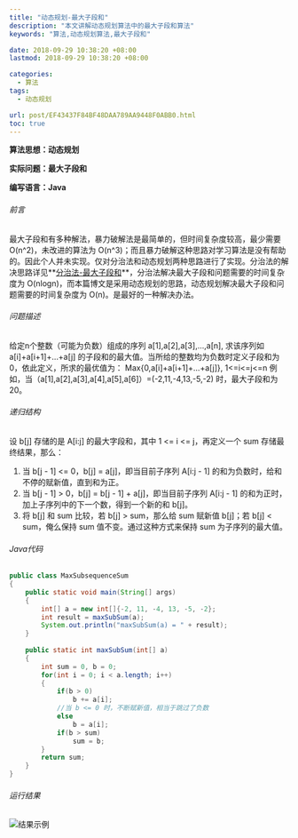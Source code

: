 ```yaml
---
title: "动态规划-最大子段和"
description: "本文讲解动态规划算法中的最大子段和算法"
keywords: "算法,动态规划算法,最大子段和"

date: 2018-09-29 10:38:20 +08:00
lastmod: 2018-09-29 10:38:20 +08:00

categories:
  - 算法
tags:
  - 动态规划

url: post/EF43437F84BF48DAA789AA9448F0ABB0.html
toc: true
---
```


**算法思想：动态规划**

**实际问题：最大子段和**

**编写语言：Java**

<!--More-->

###### 前言

最大子段和有多种解法，暴力破解法是最简单的，但时间复杂度较高，最少需要 O(n^2)，未改进的算法为 O(n^3)；而且暴力破解这种思路对学习算法是没有帮助的。因此个人并未实现。仅对分治法和动态规划两种思路进行了实现。分治法的解决思路详见**[分治法-最大子段和](/算法/分治法-最大子段和)**，分治法解决最大子段和问题需要的时间复杂度为 O(nlogn)，而本篇博文是采用动态规划的思路，动态规划解决最大子段和问题需要的时间复杂度为 O(n)。是最好的一种解决办法。

###### 问题描述

给定n个整数（可能为负数）组成的序列 a[1],a[2],a[3],…,a[n], 求该序列如 a[i]+a[i+1]+…+a[j] 的子段和的最大值。当所给的整数均为负数时定义子段和为0，依此定义，所求的最优值为： Max{0,a[i]+a[i+1]+…+a[j]}, 1<=i<=j<=n 例如，当（a[1],a[2],a[3],a[4],a[5],a[6]）=(-2,11,-4,13,-5,-2) 时，最大子段和为20。

###### 递归结构

设 b[j] 存储的是 A[i:j] 的最大字段和，其中 1 <= i <= j，再定义一个 sum 存储最终结果，那么：
1. 当 b[j - 1] <= 0，b[j] = a[j]，即当目前子序列 A[i:j - 1] 的和为负数时，给和不停的赋新值，直到和为正。
2. 当 b[j - 1] > 0，b[j] = b[j - 1] + a[j]，即当目前子序列 A[i:j - 1] 的和为正时，加上子序列中的下一个数，得到一个新的和 b[j]。
3. 将 b[j] 和 sum 比较，若 b[j] > sum，那么给 sum 赋新值  b[j]；若 b[j] < sum，俺么保持 sum 值不变。通过这种方式来保持 sum 为子序列的最大值。

###### Java代码

```Java
public class MaxSubsequenceSum
{
    public static void main(String[] args)
    {
        int[] a = new int[]{-2, 11, -4, 13, -5, -2};
        int result = maxSubSum(a);
        System.out.println("maxSubSum(a) = " + result);
    }
    
    public static int maxSubSum(int[] a)
    {
        int sum = 0, b = 0;
        for(int i = 0; i < a.length; i++)
        {
            if(b > 0)
                b += a[i];
            //当 b <= 0 时，不断赋新值，相当于跳过了负数
            else
                b = a[i];
            if(b > sum)
                sum = b;
        }
        return sum;
    }
}
```

###### 运行结果

![结果示例](/imgs/动态规划-最大子段和.jpg)